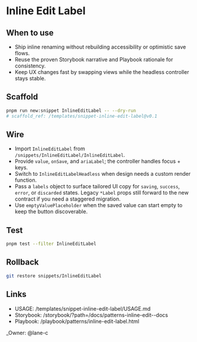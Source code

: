 # Inline Edit Label

## When to use

- Ship inline renaming without rebuilding accessibility or optimistic save flows.
- Reuse the proven Storybook narrative and Playbook rationale for consistency.
- Keep UX changes fast by swapping views while the headless controller stays stable.

## Scaffold

```bash
pnpm run new:snippet InlineEditLabel -- --dry-run
# scaffold_ref: /templates/snippet-inline-edit-label@v0.1
```

## Wire

- Import `InlineEditLabel` from `/snippets/InlineEditLabel/InlineEditLabel`.
- Provide `value`, `onSave`, and `ariaLabel`; the controller handles focus + keys.
- Switch to `InlineEditLabelHeadless` when design needs a custom render function.
- Pass a `labels` object to surface tailored UI copy for `saving`, `success`,
  `error`, or `discarded` states. Legacy `*Label` props still forward to the new
  contract if you need a staggered migration.
- Use `emptyValuePlaceholder` when the saved value can start empty to keep the button discoverable.

## Test

```bash
pnpm test --filter InlineEditLabel
```

## Rollback

```bash
git restore snippets/InlineEditLabel
```

## Links

- USAGE: /templates/snippet-inline-edit-label/USAGE.md
- Storybook: /storybook/?path=/docs/patterns-inline-edit--docs
- Playbook: /playbook/patterns/inline-edit-label.html

\_Owner: @lane-c
